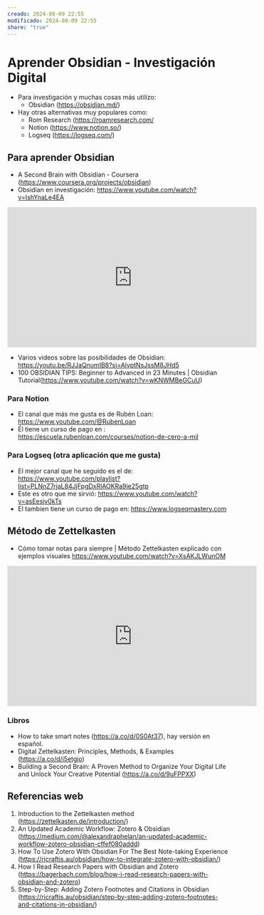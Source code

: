 ```yaml
---
creado: 2024-08-09 22:55
modificado: 2024-08-09 22:55
share: "true"
---
```


# Aprender Obsidian - Investigación Digital

- Para investigación y muchas cosas más utilizo:
	- Obsidian (https://obsidian.md/)
- Hay otras alternativas muy populares como:
	- Rom Research (https://roamresearch.com/
	- Notion (https://www.notion.so/)
	- Logseq (https://logseq.com/)

## Para aprender Obsidian

- A Second Brain with Obsidian - Coursera (https://www.coursera.org/projects/obsidian)
- Obsidian en investigación: https://www.youtube.com/watch?v=IshYnaLe4EA

<iframe width="560" height="315" src="https://www.youtube.com/embed/IshYnaLe4EA?si=EFBwKfxr_fvIDo9S" title="YouTube video player" frameborder="0" allow="accelerometer; autoplay; clipboard-write; encrypted-media; gyroscope; picture-in-picture; web-share" referrerpolicy="strict-origin-when-cross-origin" allowfullscreen></iframe>

- Varios videos sobre las posibilidades de Obsidian: https://youtu.be/RJJaQnumIB8?si=AlvptNsJssM8JHd5
-  100 OBSIDIAN TIPS: Beginner to Advanced in 23 Minutes | Obsidian Tutorial(https://www.youtube.com/watch?v=wKNWMBeGCuU)

### Para Notion

- El canal que más me gusta es de Rubén Loan: https://www.youtube.com/@RubenLoan
- Él tiene un curso de pago en : https://escuela.rubenloan.com/courses/notion-de-cero-a-mil

### Para Logseq (otra aplicación que me gusta)

- El mejor canal que he seguido es el de: https://www.youtube.com/playlist?list=PLNnZ7rjaL84JjFpgDxRlAOKRa9ie25gtp
- Este es otro que me sirvió: https://www.youtube.com/watch?v=asEesjv0kTs
- El tambien tiene un curso de pago en: https://www.logseqmastery.com
## Método de Zettelkasten 

- Cómo tomar notas para siempre | Método Zettelkasten explicado con ejemplos visuales https://www.youtube.com/watch?v=XsAKJLWunOM 

<iframe width="560" height="315" src="https://www.youtube.com/embed/XsAKJLWunOM?si=rN24t5FRUrk-0ogR" title="YouTube video player" frameborder="0" allow="accelerometer; autoplay; clipboard-write; encrypted-media; gyroscope; picture-in-picture; web-share" referrerpolicy="strict-origin-when-cross-origin" allowfullscreen></iframe>


### Libros

- How to take smart notes (https://a.co/d/0S0At37), hay versión en español. 
- Digital Zettelkasten: Principles, Methods, & Examples  (https://a.co/d/i5etgjo)
- Building a Second Brain: A Proven Method to Organize Your Digital Life and Unlock Your Creative Potential (https://a.co/d/9uFPPXX)


## Referencias web
1. Introduction to the Zettelkasten method (https://zettelkasten.de/introduction/)
2. An Updated Academic Workflow: Zotero & Obsidian (https://medium.com/@alexandraphelan/an-updated-academic-workflow-zotero-obsidian-cffef080addd)
3. How To Use Zotero With Obsidian For The Best Note-taking Experience (https://ricraftis.au/obsidian/how-to-integrate-zotero-with-obsidian/)
4. How I Read Research Papers with Obsidian and Zotero (https://bagerbach.com/blog/how-i-read-research-papers-with-obsidian-and-zotero)
5. Step-by-Step: Adding Zotero Footnotes and Citations in Obsidian (https://ricraftis.au/obsidian/step-by-step-adding-zotero-footnotes-and-citations-in-obsidian/)


